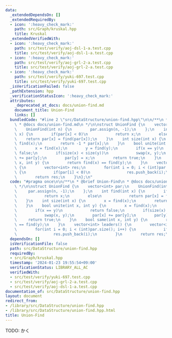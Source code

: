 ```yaml
---
data:
  _extendedDependsOn: []
  _extendedRequiredBy:
  - icon: ':heavy_check_mark:'
    path: src/Graph/kruskal.hpp
    title: Kruskal
  _extendedVerifiedWith:
  - icon: ':heavy_check_mark:'
    path: src/test/verify/aoj-dsl-1-a.test.cpp
    title: src/test/verify/aoj-dsl-1-a.test.cpp
  - icon: ':heavy_check_mark:'
    path: src/test/verify/aoj-grl-2-a.test.cpp
    title: src/test/verify/aoj-grl-2-a.test.cpp
  - icon: ':heavy_check_mark:'
    path: src/test/verify/yuki-697.test.cpp
    title: src/test/verify/yuki-697.test.cpp
  _isVerificationFailed: false
  _pathExtension: hpp
  _verificationStatusIcon: ':heavy_check_mark:'
  attributes:
    _deprecated_at_docs: docs/union-find.md
    document_title: Union-Find
    links: []
  bundledCode: "#line 2 \"src/DataStructure/union-find.hpp\"\n\n/**\n * @brief Union-Find\n\
    \ * @docs docs/union-find.md\n */\n\nstruct UnionFind {\n    vector<int> par;\n\
    \    UnionFind(int n) {\n        par.assign(n, -1);\n    };\n    int find(int\
    \ x) {\n        if(par[x] < 0)\n            return x;\n        else\n        \
    \    return par[x] = find(par[x]);\n    }\n    int size(int x) {\n        x =\
    \ find(x);\n        return -1 * par[x];\n    }\n    bool unite(int x, int y) {\n\
    \        x = find(x);\n        y = find(y);\n        if(x == y)\n            return\
    \ false;\n        if(size(x) < size(y))\n            swap(x, y);\n        par[x]\
    \ += par[y];\n        par[y] = x;\n        return true;\n    }\n    bool same(int\
    \ x, int y) {\n        return find(x) == find(y);\n    }\n    vector<int> leaders()\
    \ {\n        vector<int> res;\n        for(int i = 0; i < (int)par.size(); i++)\
    \ {\n            if(par[i] < 0)\n                res.push_back(i);\n        }\n\
    \        return res;\n    }\n};\n"
  code: "#pragma once\n\n/**\n * @brief Union-Find\n * @docs docs/union-find.md\n\
    \ */\n\nstruct UnionFind {\n    vector<int> par;\n    UnionFind(int n) {\n   \
    \     par.assign(n, -1);\n    };\n    int find(int x) {\n        if(par[x] < 0)\n\
    \            return x;\n        else\n            return par[x] = find(par[x]);\n\
    \    }\n    int size(int x) {\n        x = find(x);\n        return -1 * par[x];\n\
    \    }\n    bool unite(int x, int y) {\n        x = find(x);\n        y = find(y);\n\
    \        if(x == y)\n            return false;\n        if(size(x) < size(y))\n\
    \            swap(x, y);\n        par[x] += par[y];\n        par[y] = x;\n   \
    \     return true;\n    }\n    bool same(int x, int y) {\n        return find(x)\
    \ == find(y);\n    }\n    vector<int> leaders() {\n        vector<int> res;\n\
    \        for(int i = 0; i < (int)par.size(); i++) {\n            if(par[i] < 0)\n\
    \                res.push_back(i);\n        }\n        return res;\n    }\n};"
  dependsOn: []
  isVerificationFile: false
  path: src/DataStructure/union-find.hpp
  requiredBy:
  - src/Graph/kruskal.hpp
  timestamp: '2024-01-23 19:55:54+09:00'
  verificationStatus: LIBRARY_ALL_AC
  verifiedWith:
  - src/test/verify/yuki-697.test.cpp
  - src/test/verify/aoj-grl-2-a.test.cpp
  - src/test/verify/aoj-dsl-1-a.test.cpp
documentation_of: src/DataStructure/union-find.hpp
layout: document
redirect_from:
- /library/src/DataStructure/union-find.hpp
- /library/src/DataStructure/union-find.hpp.html
title: Union-Find
---
```

TODO: かく